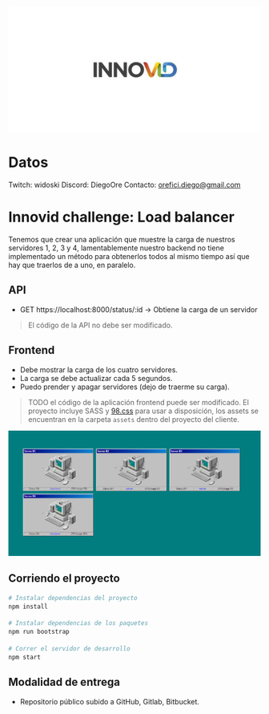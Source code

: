 ![Innovid](./assets/logo.jpg "Innovid")

# Datos
Twitch: widoski
Discord: DiegoOre
Contacto: orefici.diego@gmail.com


# Innovid challenge: Load balancer
Tenemos que crear una aplicación que muestre la carga de nuestros servidores 1, 2, 3 y 4, lamentablemente nuestro backend no tiene implementado un método para obtenerlos todos al mismo tiempo así que hay que traerlos de a uno, en paralelo.

## API
* GET https://localhost:8000/status/:id -> Obtiene la carga de un servidor

> El código de la API no debe ser modificado.

## Frontend
* Debe mostrar la carga de los cuatro servidores.
* La carga se debe actualizar cada 5 segundos.
* Puedo prender y apagar servidores (dejo de traerme su carga).

> TODO el código de la aplicación frontend puede ser modificado.
> El proyecto incluye SASS y [98.css](https://jdan.github.io/98.css) para usar a disposición, los assets se encuentran en la carpeta `assets` dentro del proyecto del cliente.

![Ejemplo](./assets/spec.png "Ejemplo")

## Corriendo el proyecto
```bash
# Instalar dependencias del proyecto
npm install

# Instalar dependencias de los paquetes
npm run bootstrap

# Correr el servidor de desarrollo
npm start
```

## Modalidad de entrega
* Repositorio público subido a GitHub, Gitlab, Bitbucket.
